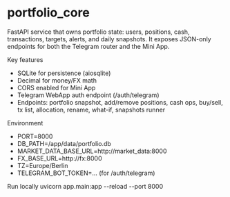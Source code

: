 portfolio_core
================

FastAPI service that owns portfolio state: users, positions, cash, transactions, targets, alerts, and daily snapshots. It exposes JSON-only endpoints for both the Telegram router and the Mini App.

Key features
- SQLite for persistence (aiosqlite)
- Decimal for money/FX math
- CORS enabled for Mini App
- Telegram WebApp auth endpoint (/auth/telegram)
- Endpoints: portfolio snapshot, add/remove positions, cash ops, buy/sell, tx list, allocation, rename, what-if, snapshots runner

Environment
- PORT=8000
- DB_PATH=/app/data/portfolio.db
- MARKET_DATA_BASE_URL=http://market_data:8000
- FX_BASE_URL=http://fx:8000
- TZ=Europe/Berlin
- TELEGRAM_BOT_TOKEN=... (for /auth/telegram)

Run locally
  uvicorn app.main:app --reload --port 8000


